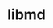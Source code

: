 ---
title: "libmd"
layout: cache
categories: [package, develop]
meta: {"versions": ["1.0.4"], "compilers": ["gcc@7.5.0", "gcc@8.4.0"]}
spec_files: 
 - spec-0.json
 - spec-1.json
spec_names:
 - 'libmd@1.0.4%gcc@7.5.0 arch=linux-ubuntu18.04-x86_64'
 - 'libmd@1.0.4%gcc@8.4.0 arch=linux-ubuntu18.04-x86_64'
---